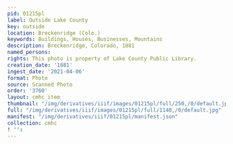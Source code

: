 ```yaml
---
pid: 01215pl
label: Outside Lake County
key: outside
location: Breckenridge (Colo.)
keywords: Buildings, Houses, Businesses, Mountains
description: Breckenridge, Colorado, 1881
named_persons: 
rights: This photo is property of Lake County Public Library.
creation_date: '1881'
ingest_date: '2021-04-06'
format: Photo
source: Scanned Photo
order: '3760'
layout: cmhc_item
thumbnail: "/img/derivatives/iiif/images/01215pl/full/250,/0/default.jpg"
full: "/img/derivatives/iiif/images/01215pl/full/1140,/0/default.jpg"
manifest: "/img/derivatives/iiif/01215pl/manifest.json"
collection: cmhc
! '': 
---
```

